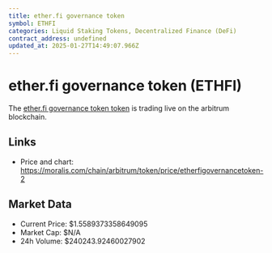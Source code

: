 ```yaml
---
title: ether.fi governance token
symbol: ETHFI
categories: Liquid Staking Tokens, Decentralized Finance (DeFi)
contract_address: undefined
updated_at: 2025-01-27T14:49:07.966Z
---
```


# ether.fi governance token (ETHFI)
The [ether.fi governance token token](https://moralis.com/chain/arbitrum/token/price/etherfigovernancetoken-2) is trading live on the arbitrum blockchain.

## Links
- Price and chart: https://moralis.com/chain/arbitrum/token/price/etherfigovernancetoken-2

## Market Data
- Current Price: $1.5589373358649095
- Market Cap: $N/A
- 24h Volume: $240243.92460027902
